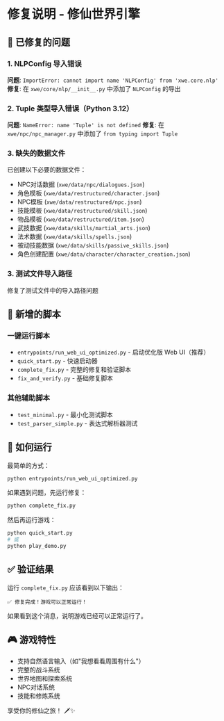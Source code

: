 # 修复说明 - 修仙世界引擎

## 🔧 已修复的问题

### 1. NLPConfig 导入错误
**问题**: `ImportError: cannot import name 'NLPConfig' from 'xwe.core.nlp'`
**修复**: 在 `xwe/core/nlp/__init__.py` 中添加了 `NLPConfig` 的导出

### 2. Tuple 类型导入错误（Python 3.12）
**问题**: `NameError: name 'Tuple' is not defined`
**修复**: 在 `xwe/npc/npc_manager.py` 中添加了 `from typing import Tuple`

### 3. 缺失的数据文件
已创建以下必要的数据文件：
- NPC对话数据 (`xwe/data/npc/dialogues.json`)
- 角色模板 (`xwe/data/restructured/character.json`)
- NPC模板 (`xwe/data/restructured/npc.json`)
- 技能模板 (`xwe/data/restructured/skill.json`)
- 物品模板 (`xwe/data/restructured/item.json`)
- 武技数据 (`xwe/data/skills/martial_arts.json`)
- 法术数据 (`xwe/data/skills/spells.json`)
- 被动技能数据 (`xwe/data/skills/passive_skills.json`)
- 角色创建配置 (`xwe/data/character/character_creation.json`)

### 3. 测试文件导入路径
修复了测试文件中的导入路径问题

## 📄 新增的脚本

### 一键运行脚本
- `entrypoints/run_web_ui_optimized.py` - 启动优化版 Web UI（推荐）
- `quick_start.py` - 快速启动器
- `complete_fix.py` - 完整的修复和验证脚本
- `fix_and_verify.py` - 基础修复脚本

### 其他辅助脚本
- `test_minimal.py` - 最小化测试脚本
- `test_parser_simple.py` - 表达式解析器测试

## 🚀 如何运行

最简单的方式：
```bash
python entrypoints/run_web_ui_optimized.py
```

如果遇到问题，先运行修复：
```bash
python complete_fix.py
```

然后再运行游戏：
```bash
python quick_start.py
# 或
python play_demo.py
```

## ✅ 验证结果

运行 `complete_fix.py` 应该看到以下输出：
```
✅ 修复完成！游戏可以正常运行！
```

如果看到这个消息，说明游戏已经可以正常运行了。

## 🎮 游戏特性

- 支持自然语言输入（如"我想看看周围有什么"）
- 完整的战斗系统
- 世界地图和探索系统
- NPC对话系统
- 技能和修炼系统

享受你的修仙之旅！ 🗡️✨
